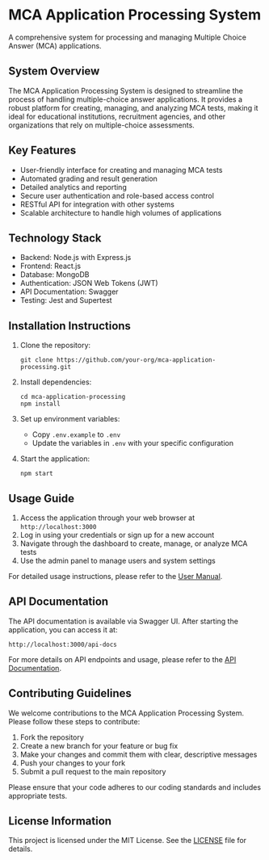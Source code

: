 # MCA Application Processing System

A comprehensive system for processing and managing Multiple Choice Answer (MCA) applications.

## System Overview

The MCA Application Processing System is designed to streamline the process of handling multiple-choice answer applications. It provides a robust platform for creating, managing, and analyzing MCA tests, making it ideal for educational institutions, recruitment agencies, and other organizations that rely on multiple-choice assessments.

## Key Features

- User-friendly interface for creating and managing MCA tests
- Automated grading and result generation
- Detailed analytics and reporting
- Secure user authentication and role-based access control
- RESTful API for integration with other systems
- Scalable architecture to handle high volumes of applications

## Technology Stack

- Backend: Node.js with Express.js
- Frontend: React.js
- Database: MongoDB
- Authentication: JSON Web Tokens (JWT)
- API Documentation: Swagger
- Testing: Jest and Supertest

## Installation Instructions

1. Clone the repository:
   ```
   git clone https://github.com/your-org/mca-application-processing.git
   ```

2. Install dependencies:
   ```
   cd mca-application-processing
   npm install
   ```

3. Set up environment variables:
   - Copy `.env.example` to `.env`
   - Update the variables in `.env` with your specific configuration

4. Start the application:
   ```
   npm start
   ```

## Usage Guide

1. Access the application through your web browser at `http://localhost:3000`
2. Log in using your credentials or sign up for a new account
3. Navigate through the dashboard to create, manage, or analyze MCA tests
4. Use the admin panel to manage users and system settings

For detailed usage instructions, please refer to the [User Manual](docs/user-manual.md).

## API Documentation

The API documentation is available via Swagger UI. After starting the application, you can access it at:

```
http://localhost:3000/api-docs
```

For more details on API endpoints and usage, please refer to the [API Documentation](docs/api-documentation.md).

## Contributing Guidelines

We welcome contributions to the MCA Application Processing System. Please follow these steps to contribute:

1. Fork the repository
2. Create a new branch for your feature or bug fix
3. Make your changes and commit them with clear, descriptive messages
4. Push your changes to your fork
5. Submit a pull request to the main repository

Please ensure that your code adheres to our coding standards and includes appropriate tests.

## License Information

This project is licensed under the MIT License. See the [LICENSE](LICENSE) file for details.